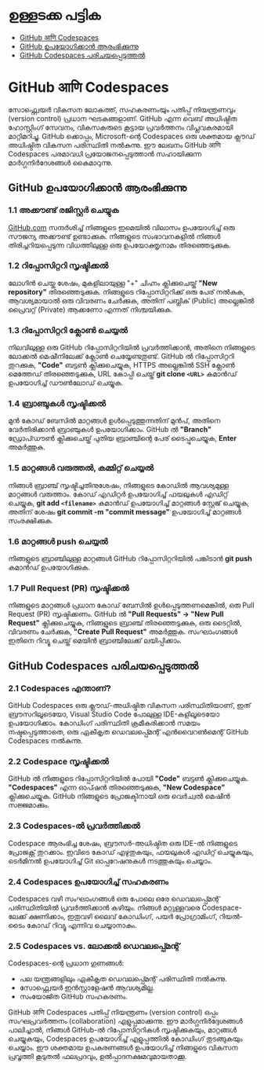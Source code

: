 # ഉള്ളടക്ക പട്ടിക  
- [GitHub आणि Codespaces](#github-ആണി-codespaces)  
- [GitHub ഉപയോഗിക്കാൻ ആരംഭിക്കുന്നു](#github-ഉപയോഗിക്കാൻ-ആരംഭിക്കുന്നു)  
- [GitHub Codespaces പരിചയപ്പെടുത്തൽ](#github-codespaces-പരിചയപ്പെടുത്തൽ)  

# GitHub आणि Codespaces  

സോഫ്റ്റ്വെയർ വികസന ലോകത്ത്, സഹകരണംയും പതിപ്പ് നിയന്ത്രണവും (version control) പ്രധാന ഘടകങ്ങളാണ്. GitHub എന്ന വെബ് അധിഷ്ഠിത ഹോസ്റ്റിംഗ് സേവനം, വികസകരുടെ കൂട്ടായ പ്രവർത്തനം വിപ്ലവകരമായി മാറ്റിമറിച്ചു. GitHub ക്കൊപ്പം, Microsoft-ന്റെ Codespaces ഒരു ശക്തമായ ക്ലൗഡ് അധിഷ്ഠിത വികസന പരിസ്ഥിതി നൽകുന്നു. ഈ ലേഖനം GitHub आणि Codespaces പരമാവധി പ്രയോജനപ്പെടുത്താൻ സഹായിക്കുന്ന മാർഗ്ഗനിർദേശങ്ങൾ കൈമാറുന്നു.  

## GitHub ഉപയോഗിക്കാൻ ആരംഭിക്കുന്നു  

### 1.1 അക്കൗണ്ട് രജിസ്റ്റർ ചെയ്യുക  
[GitHub.com](https://github.com/) സന്ദർശിച്ച് നിങ്ങളുടെ ഇമെയിൽ വിലാസം ഉപയോഗിച്ച് ഒരു സൗജന്യ അക്കൗണ്ട് ഉണ്ടാക്കുക. നിങ്ങളുടെ സംഭാവനകളിൽ നിങ്ങൾ തിരിച്ചറിയപ്പെടുന്ന വിധത്തിലുള്ള ഒരു ഉപയോക്തൃനാമം തിരഞ്ഞെടുക്കുക.  

### 1.2 റിപ്പോസിറ്ററി സൃഷ്ടിക്കൽ  
ലോഗിൻ ചെയ്ത ശേഷം, മുകളിലായുള്ള "+" ചിഹ്നം ക്ലിക്കുചെയ്ത് **"New repository"** തിരഞ്ഞെടുക്കുക. നിങ്ങളുടെ റിപ്പോസിറ്ററിക്ക് ഒരു പേര് നൽകുക, ആവശ്യമായാൽ ഒരു വിവരണം ചേർക്കുക, അതിന് പബ്ലിക് (Public) അല്ലെങ്കിൽ പ്രൈവറ്റ് (Private) ആക്കണോ എന്നത് നിശ്ചയിക്കുക.  

### 1.3 റിപ്പോസിറ്ററി ക്ലോൺ ചെയ്യൽ  
നിലവിലുള്ള ഒരു GitHub റിപ്പോസിറ്ററിയിൽ പ്രവർത്തിക്കാൻ, അതിനെ നിങ്ങളുടെ ലോക്കൽ മെഷീനിലേക്ക് ക്ലോൺ ചെയ്യേണ്ടതുണ്ട്. GitHub ൽ റിപ്പോസിറ്ററി തുറക്കുക, **"Code"** ബട്ടൺ ക്ലിക്കുചെയ്യുക, HTTPS അല്ലെങ്കിൽ SSH ക്ലോൺ മെത്തേഡ് തിരഞ്ഞെടുക്കുക, URL കോപ്പി ചെയ്ത് **git clone `<URL>`** കമാൻഡ് ഉപയോഗിച്ച് ഡൗൺലോഡ് ചെയ്യുക.  

### 1.4 ബ്രാഞ്ചുകൾ സൃഷ്ടിക്കൽ  
മുൻ കോഡ് ബേസിൽ മാറ്റങ്ങൾ ഉൾപ്പെടുത്തുന്നതിന് മുൻപ്, അതിനെ വേർതിരിക്കാൻ ബ്രാഞ്ചുകൾ ഉപയോഗിക്കാം. GitHub ൽ **"Branch"** ഡ്രോപ്ഡൗൺ ക്ലിക്കുചെയ്ത് പുതിയ ബ്രാഞ്ചിന്റെ പേര് ടൈപ്പുചെയ്യുക, **Enter** അമർത്തുക.  

### 1.5 മാറ്റങ്ങൾ വരുത്തൽ, കമ്മിറ്റ് ചെയ്യൽ  
നിങ്ങൾ ബ്രാഞ്ച് സൃഷ്ടിച്ചതിനുശേഷം, നിങ്ങളുടെ കോഡിൽ ആവശ്യമുള്ള മാറ്റങ്ങൾ വരുത്താം. കോഡ് എഡിറ്റർ ഉപയോഗിച്ച് ഫയലുകൾ എഡിറ്റ് ചെയ്യുക, **git add `<filename>`** കമാൻഡ് ഉപയോഗിച്ച് മാറ്റങ്ങൾ സ്റ്റേജ് ചെയ്യുക, അതിന് ശേഷം **git commit -m "commit message"** ഉപയോഗിച്ച് മാറ്റങ്ങൾ സംരക്ഷിക്കുക.  

### 1.6 മാറ്റങ്ങൾ push ചെയ്യൽ  
നിങ്ങളുടെ ബ്രാഞ്ചിലുള്ള മാറ്റങ്ങൾ GitHub റിപ്പോസിറ്ററിയിൽ പങ്കിടാൻ **git push** കമാൻഡ് ഉപയോഗിക്കുക.  

### 1.7 Pull Request (PR) സൃഷ്ടിക്കൽ  
നിങ്ങളുടെ മാറ്റങ്ങൾ പ്രധാന കോഡ് ബേസിൽ ഉൾപ്പെടുത്തണമെങ്കിൽ, ഒരു Pull Request (PR) സൃഷ്ടിക്കണം. GitHub ൽ **"Pull Requests" → "New Pull Request"** ക്ലിക്കുചെയ്യുക, നിങ്ങളുടെ ബ്രാഞ്ച് തിരഞ്ഞെടുക്കുക, ഒരു ടൈറ്റിൽ, വിവരണം ചേർക്കുക, **"Create Pull Request"** അമർത്തുക. സംഘാംഗങ്ങൾ ഇതിനെ റിവ്യൂ ചെയ്ത് മെയിൻ ബ്രാഞ്ചിലേക്ക് ലയിപ്പിക്കാം.  

## GitHub Codespaces പരിചയപ്പെടുത്തൽ  

### 2.1 Codespaces എന്താണ്?  
GitHub Codespaces ഒരു ക്ലൗഡ്-അധിഷ്ഠിത വികസന പരിസ്ഥിതിയാണ്, ഇത് ബ്രൗസറിലൂടെയോ, Visual Studio Code പോലുള്ള IDE-കളിലൂടെയോ ഉപയോഗിക്കാം. കോഡിംഗ് പരിസ്ഥിതി ക്രമീകരിക്കാൻ സമയം നഷ്ടപ്പെടുത്താതെ, ഒരു ഏകീകൃത ഡെവലപ്പ്മെന്റ് എൻവൈറൺമെന്റ് GitHub Codespaces നൽകുന്നു.  

### 2.2 Codespace സൃഷ്ടിക്കൽ  
GitHub ൽ നിങ്ങളുടെ റിപ്പോസിറ്ററിയിൽ പോയി **"Code"** ബട്ടൺ ക്ലിക്കുചെയ്യുക. **"Codespaces"** എന്ന ഓപ്ഷൻ തിരഞ്ഞെടുക്കുക, **"New Codespace"** ക്ലിക്കുചെയ്യുക. GitHub നിങ്ങളുടെ പ്രോജക്ടിനായി ഒരു വെർച്വൽ മെഷീൻ സജ്ജമാക്കും.  

### 2.3 Codespaces-ൽ പ്രവർത്തിക്കൽ  
Codespace ആരംഭിച്ച ശേഷം, ബ്രൗസർ-അധിഷ്ഠിത ഒരു IDE-ൽ നിങ്ങളുടെ പ്രോജക്റ്റ് തുറക്കാം. ഇവിടെ കോഡ് എഴുതുകയും, ഫയലുകൾ എഡിറ്റ് ചെയ്യുകയും, ടെർമിനൽ ഉപയോഗിച്ച് Git ഓപ്പറേഷനുകൾ നടത്തുകയും ചെയ്യാം.  

### 2.4 Codespaces ഉപയോഗിച്ച് സഹകരണം  
Codespaces വഴി സംഘാംഗങ്ങൾ ഒരു പോലെ ഒരേ ഡെവലപ്പ്മെന്റ് പരിസ്ഥിതിയിൽ പ്രവർത്തിക്കാൻ കഴിയും. നിങ്ങൾ മറ്റുള്ളവരെ Codespace-ലേക്ക് ക്ഷണിക്കാം, ഇതുവഴി ലൈവ് കോഡിംഗ്, പയർ പ്രോഗ്രാമിംഗ്, റിയൽ-ടൈം കോഡ് റിവ്യൂ എന്നിവ ചെയ്യാനാകും.  

### 2.5 Codespaces vs. ലോക്കൽ ഡെവലപ്പ്മെന്റ്  
Codespaces-ന്റെ പ്രധാന ഗുണങ്ങൾ:  
- പല യന്ത്രങ്ങളിലും ഏകീകൃത ഡെവലപ്പ്മെന്റ് പരിസ്ഥിതി നൽകുന്നു.  
- സോഫ്റ്റ്വെയർ ഇൻസ്റ്റാളേഷൻ ആവശ്യമില്ല.  
- സംയോജിത GitHub സഹകരണം.  

GitHub आणि Codespaces പതിപ്പ് നിയന്ത്രണം (version control) ഒപ്പം സംഘപ്രവർത്തനം (collaboration) എളുപ്പമാക്കുന്നു. ഈ മാർഗ്ഗനിർദ്ദേശങ്ങൾ പാലിച്ചാൽ, നിങ്ങൾ GitHub-ൽ റിപ്പോസിറ്ററികൾ സൃഷ്ടിക്കുകയും, മാറ്റങ്ങൾ ചെയ്യുകയും, Codespaces ഉപയോഗിച്ച് എളുപ്പത്തിൽ കോഡിംഗ് തുടങ്ങുകയും ചെയ്യാം. ഈ ശക്തമായ ഉപകരണങ്ങൾ ഉപയോഗിച്ച് നിങ്ങളുടെ വികസന പ്രവൃത്തി കൂടുതൽ ഫലപ്രദവും, ഉൽപ്പാദനക്ഷമവുമായതാക്കൂ.  

